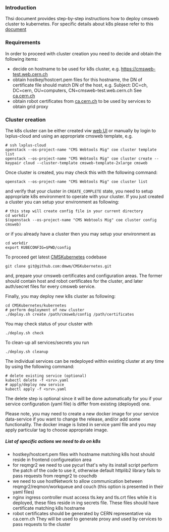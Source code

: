 ### Introduction
Thsi document provides step-by-step instructions how to deploy
cmsweb cluster to kubernetes. For specific details about k8s
please refer to this [document](README.md)

### Requirements
In order to proceed with cluster creation you need to decide and obtain the
following items:

- decide on hostname to be used for k8s cluster, e.g.
  https://cmsweb-test.web.cern.ch
- obtain hostkey/hostcert.pem files for this hostname, the DN of certificate
  file should match DN of the host, e.g.
  Subject: DC=ch, DC=cern, OU=computers, CN=cmsweb-test.web.cern.ch
  See [ca.cern.ch](https://ca.cern.ch/ca/host/Request.aspx?template=CERNHostCertificate2YearsCustomSubject)
- obtain robot certificates from [ca.cern.ch](https://ca.cern.ch)
  to be used by services to obtain grid proxy

### Cluster creation
The k8s cluster can be either created viw
[web UI](https://openstack.cern.ch/project/clusters) or manually by
login to lxplus-cloud and using an appropriate cmsweb template, e.g.
```
# ssh lxplus-cloud
openstack --os-project-name "CMS Webtools Mig" coe cluster template list
openstack --os-project-name "CMS Webtools Mig" coe cluster create --keypair cloud --cluster-template cmsweb-template-2xlarge cmsweb
```
Once cluster is created, you may check this with the following
command:
```
openstack --os-project-name "CMS Webtools Mig" coe cluster list
```
and verify that your cluster in `CREATE_COMPLETE` state, you need
to setup appropriate k8s environment to operate with your cluster.
If you just created a cluster you can setup your environment
as following:
```
# this step will create config file in your current directory
cd workdir
$(openstack --os-project-name "CMS Webtools Mig" coe cluster config cmsweb)
```
or if you already have a cluster then you may setup your environment as
```
cd workdir
export KUBECONFIG=$PWD/config
```
To proceed get latest [CMSKubernetes](https://github.com/dmwm/CMSKubernetes) codebase
```
git clone git@github.com:dmwm/CMSKubernetes.git
```
and, prepare your cmsweb certificates and configuration areas.
The former should contain host and robot certificates for the cluster,
and later auth/secret files for every cmsweb service.

Finally, you may deploy new k8s cluster as following:
```
cd CMSKubernetes/kubernetes
# perform deployment of new cluster
./deploy.sh create /path/cmsweb/config /path/certificates
```

You may check status of your cluster with
```
./deploy.sh check
```

To clean-up all services/secrets you run
```
./deploy.sh cleanup
```

The individual services can be redeployed within existing cluster at any time
by using the following command:
```
# delete existing service (optional)
kubectl delete -f <srv>.yaml
# apply/deploy new service
kubectl apply -f <srv>.yaml
```
The delete step is optional since it will be done automatically for you if
your service configuration (yaml file) is differ from existing (deployed) one.

Please note, you may need to create a new docker image for your service
data-service if you want to change the release, and/or add some functionality.
The docker image is listed in service yaml file and you may apply
particular tag to choose appropriate image.

##### List of specific actions we need to do on k8s
- hostkey/hostcert.pem files with hostname matching k8s host should reside in
  frontend configureation area
- for reqmgr2 we need to use pycurl that's why its install script perform the
  patch of the code to use it, otherwise default httplib2 library fails to
  pass requests from reqmgr2 to couchdb
- we need to use hostNetwork to allow communication between
  reqmgr2/reqmon/workqueue and couch (this option is presented in their yaml
  files)
- nginx ingress controller must access tls.key and tls.crt files while it is
  deployed, these files reside in ing secrets file. These files should have
  certificate matching k8s hostname
- robot certificates should be generated by CERN representative via
  ca.cern.ch They will be used to generate proxy and used by cervices to
  pass requests to the cluster

